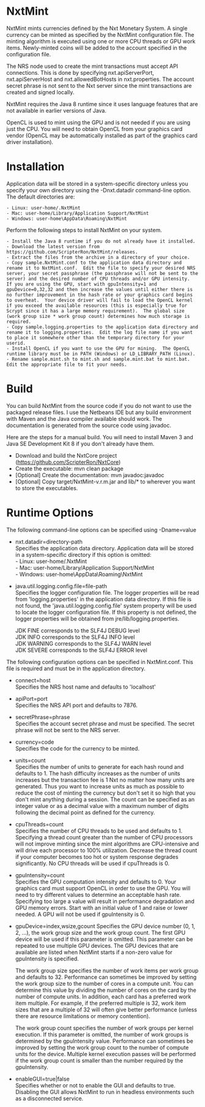 NxtMint
=======

NxtMint mints currencies defined by the Nxt Monetary System.  A single currency can be minted as specified by the NxtMint configuration file.  The minting algorithm is executed using one or more CPU threads or GPU work items.  Newly-minted coins will be added to the account specified in the configuration file.     

The NRS node used to create the mint transactions must accept API connections.  This is done by specifying nxt.apiServerPort, nxt.apiServerHost and nxt.allowedBotHosts in nxt.properties.  The account secret phrase is not sent to the Nxt server since the mint transactions are created and signed locally.  

NxtMint requires the Java 8 runtime since it uses language features that are not available in earlier versions of Java.   

OpenCL is used to mint using the GPU and is not needed if you are using just the CPU.  You will need to obtain OpenCL from your graphics card vendor (OpenCL may be automatically installed as part of the graphics card driver installation).


Installation
============

Application data will be stored in a system-specific directory unless you specify your own directory using the -Dnxt.datadir command-line option.  The default directories are:

	- Linux: user-home/.NxtMint	    
	- Mac: user-home/Library/Application Support/NxtMint    
	- Windows: user-home\AppData\Roaming\NxtMint	    
        
Perform the following steps to install NxtMint on your system.

    - Install the Java 8 runtime if you do not already have it installed.     
    - Download the latest version from https://github.com/ScripterRon/NxtMint/releases.       
    - Extract the files from the archive in a directory of your choice.   
    - Copy sample.NxtMint.conf to the application data directory and rename it to NxtMint.conf.  Edit the file to specify your desired NRS server, your secret passphrase (the passphrase will not be sent to the server) and the desired number of CPU threads and/or GPU intensity.  If you are using the GPU, start with gpuIntensity=1 and gpuDevice=0,32,32 and then increase the values until either there is no further improvement in the hash rate or your graphics card begins to overheat.  Your device driver will fail to load the OpenCL kernel if you exceed the available resources (this is especially true for Scrypt since it has a large memory requirement).  The global size (work group size * work group count) determines how much storage is required.    
    - Copy sample.logging.properties to the application data directory and rename it to logging.properties.  Edit the log file name if you want to place it somewhere other than the temporary directory for your userid.     
    - Install OpenCL if you want to use the GPU for mining.  The OpenCL runtime library must be in PATH (Windows) or LD_LIBRARY_PATH (Linux).
    - Rename sample.mint.sh to mint.sh and sample.mint.bat to mint.bat.  Edit the appropriate file to fit your needs. 


Build
=====

You can build NxtMint from the source code if you do not want to use the packaged release files.  I use the Netbeans IDE but any build environment with Maven and the Java compiler available should work.  The documentation is generated from the source code using javadoc.

Here are the steps for a manual build.  You will need to install Maven 3 and Java SE Development Kit 8 if you don't already have them.

  - Download and build the NxtCore project (https://github.com/ScripterRon/NxtCore)
  - Create the executable: mvn clean package    
  - [Optional] Create the documentation: mvn javadoc:javadoc    
  - [Optional] Copy target/NxtMint-v.r.m.jar and lib/* to wherever you want to store the executables.    


Runtime Options
===============

The following command-line options can be specified using -Dname=value

  - nxt.datadir=directory-path		
    Specifies the application data directory. Application data will be stored in a system-specific directory if this option is omitted:		
	    - Linux: user-home/.NxtMint	    
		- Mac: user-home/Library/Application Support/NxtMint    
		- Windows: user-home\AppData\Roaming\NxtMint	    
	
  - java.util.logging.config.file=file-path		
    Specifies the logger configuration file. The logger properties will be read from 'logging.properties' in the application data directory. If this file is not found, the 'java.util.logging.config.file' system property will be used to locate the logger configuration file. If this property is not defined, the logger properties will be obtained from jre/lib/logging.properties.
	
    JDK FINE corresponds to the SLF4J DEBUG level	
	JDK INFO corresponds to the SLF4J INFO level	
	JDK WARNING corresponds to the SLF4J WARN level		
	JDK SEVERE corresponds to the SLF4J ERROR level		

The following configuration options can be specified in NxtMint.conf.  This file is required and must be in the application directory.	

  - connect=host    
    Specifies the NRS host name and defaults to 'localhost'		
	
  - apiPort=port		
	Specifies the NRS API port and defaults to 7876.    
    
  - secretPhrase=phrase     
    Specifies the account secret phrase and must be specified.  The secret phrase will not be sent to the NRS server.   
    
  - currency=code      
    Specifies the code for the currency to be minted.       

  - units=count     
    Specifies the number of units to generate for each hash round and defaults to 1.  The hash difficulty increases as the number of units increases but the transaction fee is 1 Nxt no matter how many units are generated.  Thus you want to increase units as much as possible to reduce the cost of minting the currency but don't set it so high that you don't mint anything during a session.  The count can be specified as an integer value or as a decimal value with a maximum number of digits following the decimal point as defined for the currency.        
    
  - cpuThreads=count       
    Specifies the number of CPU threads to be used and defaults to 1.  Specifying a thread count greater than the number of CPU processors will not improve minting since the mint algorithms are CPU-intensive and will drive each processor to 100% utilization.  Decrease the thread count if your computer becomes too hot or system response degrades significantly.  No CPU threads will be used if cpuThreads is 0.     
    
  - gpuIntensity=count    
    Specifies the GPU computation intensity and defaults to 0.  Your graphics card must support OpenCL in order to use the GPU.  You will need to try different values to determine an acceptable hash rate.  Specifying too large a value will result in performance degradation and GPU memory errors.  Start with an initial value of 1 and raise or lower needed.  A GPU will not be used if gpuIntensity is 0.   
    
  - gpuDevice=index,wsize,gcount
    Specifies the GPU device number (0, 1, 2, ...), the work group size and the work group count.  The first GPU device will be used if this parameter is omitted.  This parameter can be repeated to use multiple GPU devices.  The GPU devices that are available are listed when NxtMint starts if a non-zero value for gpuIntensity is specified.  

    The work group size specifies the number of work items per work group and defaults to 32.  Performance can sometimes be improved by setting the work group size to the number of cores in a compute unit.  You can determine this value by dividing the number of cores on the card by the number of compute units.  In addition, each card has a preferred work item multiple.  For example, if the preferred multiple is 32, work item sizes that are a multiple of 32 will often give better performance (unless there are resource limitations or memory contention).    
    
    The work group count specifies the number of work groups per kernel execution.  If this parameter is omitted, the number of work groups is determined by the gpuIntensity value.  Performance can sometimes be improved by setting the work group count to the number of compute units for the device.  Multiple kernel execution passes will be performed if the work group count is smaller than the number required by the gpuIntensity.
    
  - enableGUI=true|false      
    Specifies whether or not to enable the GUI and defaults to true.  Disabling the GUI allows NxtMint to run in headless environments such as a disconnected service.      
	


